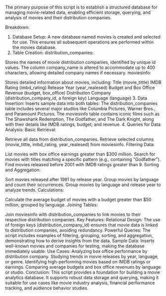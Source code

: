 The primary purpose of this script is to establish a structured database for managing movie-related data, enabling efficient storage, querying, and analysis of movies and their distribution companies.

Breakdown:
1. Database Setup:
A new database named movies is created and selected for use.
This ensures all subsequent operations are performed within the movies database.
2. Table Creation:
distribution_companies:

Stores the names of movie distribution companies, identified by unique id values.
The column company_name is altered to accommodate up to 400 characters, allowing detailed company names if necessary.
moviesinfo:

Stores detailed information about movies, including:
Title (movie_tittle)
IMDB Rating (imbd_rating)
Release Year (year_realesed)
Budget and Box Office Revenue (budget, box_office)
Distribution Company (distribution_company_id, a foreign key)
Language (language)
3. Data Insertion:
Inserts sample data into both tables:
The distribution_companies table includes several major studios like Columbia Pictures, Warner Bros., and Paramount Pictures.
The moviesinfo table contains iconic films such as The Shawshank Redemption, The Godfather, and The Dark Knight, along with their details like IMDB ratings, budget, and revenue.
4. Queries for Data Analysis:
Basic Retrieval:

Retrieve all data from distribution_companies.
Retrieve selected columns (movie_tittle, imbd_rating, year_realesed) from moviesinfo.
Filtering Data:

List movies with box office earnings greater than $300 million.
Search for movies with titles matching a specific pattern (e.g., containing "Godfather").
Find movies released before 2001 with IMDB ratings greater than 9.
Sorting and Aggregation:

Sort movies released after 1991 by release year.
Group movies by language and count their occurrences.
Group movies by language and release year to analyze trends.
Calculations:

Calculate the average budget of movies with a budget greater than $50 million, grouped by language.
Joining Tables:

Join moviesinfo with distribution_companies to link movies to their respective distribution companies.
Key Features:
Relational Design: The use of foreign keys (distribution_company_id) ensures that movie data is linked to distribution companies, avoiding redundancy.
Powerful Queries: The script includes examples of filtering, grouping, sorting, and aggregation, demonstrating how to derive insights from the data.
Sample Data: Inserts well-known movies and companies for testing, making the database immediately usable.
Use Cases:
Analyzing box office performance by distribution company.
Studying trends in movie releases by year, language, or genre.
Identifying high-performing movies based on IMDB ratings or earnings.
Comparing average budgets and box office revenues by language or studio.
Conclusion:
This script provides a foundation for building a movie analytics database. It supports robust data storage and querying, making it suitable for use cases like movie industry analysis, financial performance tracking, and audience behavior studies.

